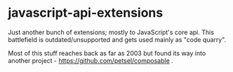 javascript-api-extensions
=========================

Just another bunch of extensions; mostly to JavaScript's core api.
This battlefield is outdated/unsupported and gets used mainly as "code quarry".

Most of this stuff reaches back as far as 2003 but found its way
into another project - https://github.com/petsel/composable .
